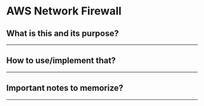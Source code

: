 # AWS Network Firewall

## What is this and its purpose?

---

## How to use/implement that?

---

## Important notes to memorize?

---

